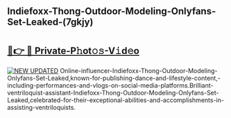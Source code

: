 ## Indiefoxx-Thong-Outdoor-Modeling-Onlyfans-Set-Leaked-(7gkjy)


# <h2><a href="https://mediaupload.pro?-19M">🔗👉 🔴 Private-P𝚑ot𝚘𝚜-V𝚒d𝚎o</a></h2>

[![NEW UPDATED](https://i.imgur.com/0qMVB7G.gif)](https://mediaupload.pro?-19M)
Online-influencer-Indiefoxx-Thong-Outdoor-Modeling-Onlyfans-Set-Leaked,known-for-publishing-dance-and-lifestyle-content,-including-performances-and-vlogs-on-social-media-platforms.Brilliant-ventriloquist-assistant-Indiefoxx-Thong-Outdoor-Modeling-Onlyfans-Set-Leaked,celebrated-for-their-exceptional-abilities-and-accomplishments-in-assisting-ventriloquists.  